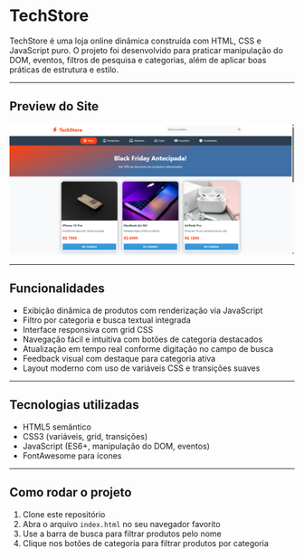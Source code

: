 # TechStore

TechStore é uma loja online dinâmica construída com HTML, CSS e JavaScript puro. O projeto foi desenvolvido para praticar manipulação do DOM, eventos, filtros de pesquisa e categorias, além de aplicar boas práticas de estrutura e estilo.

---

## Preview do Site

![Preview do TechStore](apresentacao.png)

---

## Funcionalidades

- Exibição dinâmica de produtos com renderização via JavaScript  
- Filtro por categoria e busca textual integrada  
- Interface responsiva com grid CSS  
- Navegação fácil e intuitiva com botões de categoria destacados  
- Atualização em tempo real conforme digitação no campo de busca  
- Feedback visual com destaque para categoria ativa  
- Layout moderno com uso de variáveis CSS e transições suaves

---

## Tecnologias utilizadas

- HTML5 semântico  
- CSS3 (variáveis, grid, transições)  
- JavaScript (ES6+, manipulação do DOM, eventos)  
- FontAwesome para ícones

---

## Como rodar o projeto

1. Clone este repositório  
2. Abra o arquivo `index.html` no seu navegador favorito  
3. Use a barra de busca para filtrar produtos pelo nome  
4. Clique nos botões de categoria para filtrar produtos por categoria  


